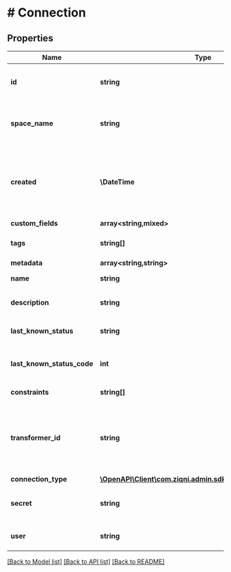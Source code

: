 # # Connection

## Properties

Name | Type | Description | Notes
------------ | ------------- | ------------- | -------------
**id** | **string** | A unique system generated identifier |
**space_name** | **string** | This is the space name which is linked to the account |
**created** | **\DateTime** | ISO8601 timestamp for when a Model was created. All records are stored in UTC time zone |
**custom_fields** | **array<string,mixed>** |  | [optional]
**tags** | **string[]** | A list of id&#39;s used to tag models | [optional]
**metadata** | **array<string,string>** |  | [optional]
**name** | **string** | The name of the consumer |
**description** | **string** | The description of the consumer | [optional]
**last_known_status** | **string** | Last known status of the connection |
**last_known_status_code** | **int** | Status code correspoding to the last known status |
**constraints** | **string[]** | Additional constraints |
**transformer_id** | **string** | The transformer to use, if empty the default system transformer will be used |
**connection_type** | [**\OpenAPI\Client\com.ziqni.admin.sdk.model\ConnectionType**](ConnectionType.md) |  | [optional]
**secret** | **string** | Consumer secret used for authentication |
**user** | **string** | Consumer username for authentication |

[[Back to Model list]](../../README.md#models) [[Back to API list]](../../README.md#endpoints) [[Back to README]](../../README.md)
